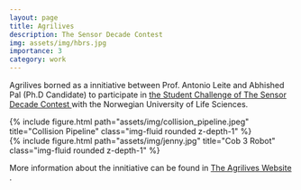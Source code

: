 ```yaml
---
layout: page
title: Agrilives
description: The Sensor Decade Contest
img: assets/img/hbrs.jpg
importance: 3
category: work
---
```


Agrilives borned as a innitiative between Prof. Antonio Leite and Abhished Pal (Ph.D Candidate) to participate in <a href="https://www.sensordecade.com/the-student-challenge">the Student Challenge of The Sensor Decade Contest </a> with the Norwegian University of Life Sciences.

<div class="row">
    <div class="col-sm mt-3 mt-md-0">
        {% include figure.html path="assets/img/collision_pipeline.jpeg" title="Collision Pipeline" class="img-fluid rounded z-depth-1" %}
    </div>
    <div class="col-sm mt-3 mt-md-0">
        {% include figure.html path="assets/img/jenny.jpg" title="Cob 3 Robot" class="img-fluid rounded z-depth-1" %}
    </div>
</div>

More information about the innitiative can be found in <a href="http://agrilives.ddns.net/"> The Agrilives Website </a>.
